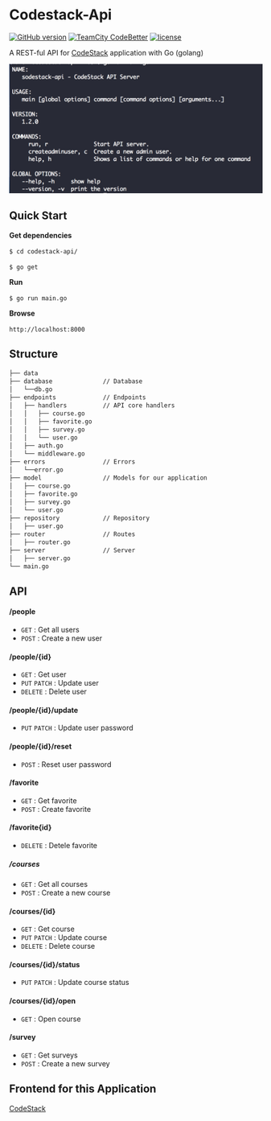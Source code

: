 # Codestack-Api

<!-- v1.2.0 -->

[![GitHub version](https://badge.fury.io/gh/WhoSV%2Fcodestack-api.svg)](https://badge.fury.io/gh/WhoSV%2Fcodestack-api)
[![TeamCity CodeBetter](https://img.shields.io/teamcity/codebetter/bt428.svg)](https://github.com/WhoSV/codestack-api)
[![license](https://img.shields.io/github/license/mashape/apistatus.svg)](ttps://github.com/WhoSV/codestack-api)

A REST-ful API for [CodeStack](https://github.com/WhoSV/codestack) application with Go (golang)

![alternativetext](screenshot.png)

## Quick Start

**Get dependencies**

`$ cd codestack-api/`

`$ go get`

**Run**

`$ go run main.go`

**Browse**

`http://localhost:8000`

## Structure

```
├── data
├── database              // Database
│   └──db.go
├── endpoints             // Endpoints
│   ├── handlers          // API core handlers
│   │   ├── course.go
│   │   ├── favorite.go
│   │   ├── survey.go
│   │   └── user.go
│   ├── auth.go
│   └── middleware.go
├── errors                // Errors
│   └──error.go
├── model                 // Models for our application
│   ├── course.go
│   ├── favorite.go
│   ├── survey.go
│   └── user.go
├── repository            // Repository
│   ├── user.go
├── router                // Routes
│   ├── router.go
├── server                // Server
│   ├── server.go
└── main.go
```

## API

#### /people

- `GET` : Get all users
- `POST` : Create a new user

#### /people/{id}

- `GET` : Get user
- `PUT` `PATCH` : Update user
- `DELETE` : Delete user

#### /people/{id}/update

- `PUT` `PATCH` : Update user password

#### /people/{id}/reset

- `POST` : Reset user password

#### /favorite

- `GET` : Get favorite
- `POST` : Create favorite

#### /favorite{id}

- `DELETE` : Detele favorite

##### /courses

- `GET` : Get all courses
- `POST` : Create a new course

#### /courses/{id}

- `GET` : Get course
- `PUT` `PATCH` : Update course
- `DELETE` : Delete course

#### /courses/{id}/status

- `PUT` `PATCH` : Update course status

#### /courses/{id}/open

- `GET` : Open course

#### /survey

- `GET` : Get surveys
- `POST` : Create a new survey

## Frontend for this Application

[CodeStack](https://github.com/WhoSV/codestack)
